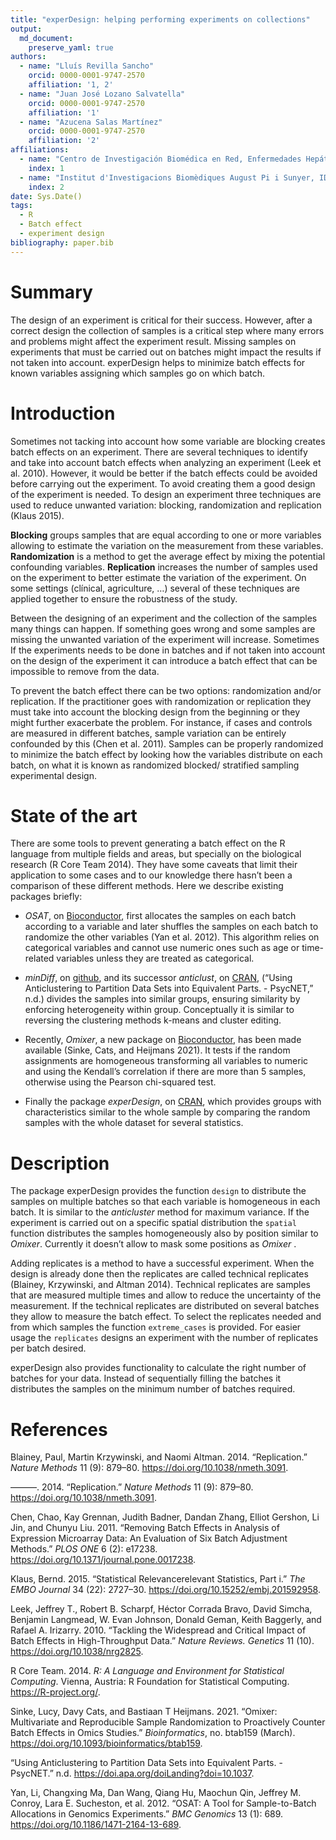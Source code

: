 ```yaml
---
title: "experDesign: helping performing experiments on collections"
output: 
  md_document:
    preserve_yaml: true
authors:
  - name: "Lluís Revilla Sancho"
    orcid: 0000-0001-9747-2570
    affiliation: '1, 2'
  - name: "Juan José Lozano Salvatella"
    orcid: 0000-0001-9747-2570
    affiliation: '1'
  - name: "Azucena Salas Martínez"
    orcid: 0000-0001-9747-2570
    affiliation: '2'
affiliations:
  - name: "Centro de Investigación Biomédica en Red, Enfermedades Hepáticas y Digestivas"
    index: 1
  - name: "Institut d'Investigacions Biomèdiques August Pi i Sunyer, IDIBAPS"
    index: 2
date: Sys.Date()
tags:
  - R
  - Batch effect
  - experiment design
bibliography: paper.bib
---
```


# Summary

The design of an experiment is critical for their success. However,
after a correct design the collection of samples is a critical step
where many errors and problems might affect the experiment result.
Missing samples on experiments that must be carried out on batches might
impact the results if not taken into account. experDesign helps to
minimize batch effects for known variables assigning which samples go on
which batch.

# Introduction

Sometimes not tacking into account how some variable are blocking
creates batch effects on an experiment. There are several techniques to
identify and take into account batch effects when analyzing an
experiment (Leek et al. 2010). However, it would be better if the batch
effects could be avoided before carrying out the experiment. To avoid
creating them a good design of the experiment is needed. To design an
experiment three techniques are used to reduce unwanted variation:
blocking, randomization and replication (Klaus 2015).

**Blocking** groups samples that are equal according to one or more
variables allowing to estimate the variation on the measurement from
these variables. **Randomization** is a method to get the average effect
by mixing the potential confounding variables. **Replication** increases
the number of samples used on the experiment to better estimate the
variation of the experiment. On some settings (clínical, agriculture, …)
several of these techniques are applied together to ensure the
robustness of the study.

Between the designing of an experiment and the collection of the samples
many things can happen. If something goes wrong and some samples are
missing the unwanted variation of the experiment will increase.
Sometimes If the experiments needs to be done in batches and if not
taken into account on the design of the experiment it can introduce a
batch effect that can be impossible to remove from the data.

To prevent the batch effect there can be two options: randomization
and/or replication. If the practitioner goes with randomization or
replication they must take into account the blocking design from the
beginning or they might further exacerbate the problem. For instance, if
cases and controls are measured in different batches, sample variation
can be entirely confounded by this (Chen et al. 2011). Samples can be
properly randomized to minimize the batch effect by looking how the
variables distribute on each batch, on what it is known as randomized
blocked/ stratified sampling experimental design.

# State of the art

There are some tools to prevent generating a batch effect on the R
language from multiple fields and areas, but specially on the biological
research (R Core Team 2014). They have some caveats that limit their
application to some cases and to our knowledge there hasn’t been a
comparison of these different methods. Here we describe existing
packages briefly:

-   *OSAT*, on [Bioconductor](https://bioconductor.org/packages/OSAT/),
    first allocates the samples on each batch according to a variable
    and later shuffles the samples on each batch to randomize the other
    variables (Yan et al. 2012). This algorithm relies on categorical
    variables and cannot use numeric ones such as age or time-related
    variables unless they are treated as categorical.

-   *minDiff*, on [github](https://github.com/m-Py/minDiff), and its
    successor *anticlust*, on
    [CRAN](https://cran.r-project.org/package=anticlust), (“Using
    Anticlustering to Partition Data Sets into Equivalent Parts. -
    PsycNET,” n.d.) divides the samples into similar groups, ensuring
    similarity by enforcing heterogeneity within group. Conceptually it
    is similar to reversing the clustering methods k-means and cluster
    editing.

-   Recently, *Omixer*, a new package on
    [Bioconductor](https://bioconductor.org/packages/Omixer/), has been
    made available (Sinke, Cats, and Heijmans 2021). It tests if the
    random assignments are homogeneous transforming all variables to
    numeric and using the Kendall’s correlation if there are more than 5
    samples, otherwise using the Pearson chi-squared test.

-   Finally the package *experDesign*, on
    [CRAN](https://cran.r-project.org/package=experDesign), which
    provides groups with characteristics similar to the whole sample by
    comparing the random samples with the whole dataset for several
    statistics.

# Description

The package experDesign provides the function `design` to distribute the
samples on multiple batches so that each variable is homogeneous in each
batch. It is similar to the *anticluster* method for maximum variance.
If the experiment is carried out on a specific spatial distribution the
`spatial` function distributes the samples homogeneously also by
position similar to *Omixer*. Currently it doesn’t allow to mask some
positions as *Omixer* .

Adding replicates is a method to have a successful experiment. When the
design is already done then the replicates are called technical
replicates (Blainey, Krzywinski, and Altman 2014). Technical replicates
are samples that are measured multiple times and allow to reduce the
uncertainty of the measurement. If the technical replicates are
distributed on several batches they allow to measure the batch effect.
To select the replicates needed and from which samples the function
`extreme_cases` is provided. For easier usage the `replicates` designs
an experiment with the number of replicates per batch desired.

experDesign also provides functionality to calculate the right number of
batches for your data. Instead of sequentially filling the batches it
distributes the samples on the minimum number of batches required.

# References

Blainey, Paul, Martin Krzywinski, and Naomi Altman. 2014. “Replication.”
*Nature Methods* 11 (9): 879–80. <https://doi.org/10.1038/nmeth.3091>.

———. 2014. “Replication.” *Nature Methods* 11 (9): 879–80.
<https://doi.org/10.1038/nmeth.3091>.

Chen, Chao, Kay Grennan, Judith Badner, Dandan Zhang, Elliot Gershon, Li
Jin, and Chunyu Liu. 2011. “Removing Batch Effects in Analysis of
Expression Microarray Data: An Evaluation of Six Batch Adjustment
Methods.” *PLOS ONE* 6 (2): e17238.
<https://doi.org/10.1371/journal.pone.0017238>.

Klaus, Bernd. 2015. “Statistical Relevancerelevant Statistics, Part i.”
*The EMBO Journal* 34 (22): 2727–30.
<https://doi.org/10.15252/embj.201592958>.

Leek, Jeffrey T., Robert B. Scharpf, Héctor Corrada Bravo, David Simcha,
Benjamin Langmead, W. Evan Johnson, Donald Geman, Keith Baggerly, and
Rafael A. Irizarry. 2010. “Tackling the Widespread and Critical Impact
of Batch Effects in High-Throughput Data.” *Nature Reviews. Genetics* 11
(10). <https://doi.org/10.1038/nrg2825>.

R Core Team. 2014. *R: A Language and Environment for Statistical
Computing*. Vienna, Austria: R Foundation for Statistical Computing.
<https://R-project.org/>.

Sinke, Lucy, Davy Cats, and Bastiaan T Heijmans. 2021. “Omixer:
Multivariate and Reproducible Sample Randomization to Proactively
Counter Batch Effects in Omics Studies.” *Bioinformatics*, no. btab159
(March). <https://doi.org/10.1093/bioinformatics/btab159>.

“Using Anticlustering to Partition Data Sets into Equivalent Parts. -
PsycNET.” n.d. <https://doi.apa.org/doiLanding?doi=10.1037>.

Yan, Li, Changxing Ma, Dan Wang, Qiang Hu, Maochun Qin, Jeffrey M.
Conroy, Lara E. Sucheston, et al. 2012. “OSAT: A Tool for
Sample-to-Batch Allocations in Genomics Experiments.” *BMC Genomics* 13
(1): 689. <https://doi.org/10.1186/1471-2164-13-689>.
